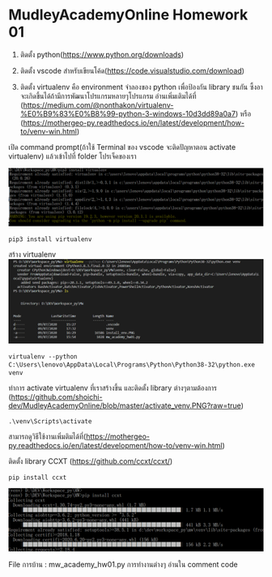 # MudleyAcademyOnline Homework 01

1. ติดตั้ง python(https://www.python.org/downloads)

2. ติดตั้ง vscode สำหรับเขียนโค้ด(https://code.visualstudio.com/download)

3. ติดตั้ง virtualenv คือ environment จำลองของ python เพื่อป้องกัน library ชนกัน ซึ้งอาจะเกิดขึ้นได้ถ้ามีการพัฒนาโปรแกรมหลายๆโปรแกรม อ่านเพิ่มเติมได้ที่ 
(https://medium.com/@nonthakon/virtualenv-%E0%B9%83%E0%B8%99-python-3-windows-10d3dd89a0a7)
หรือ (https://mothergeo-py.readthedocs.io/en/latest/development/how-to/venv-win.html)

เปิด command prompt(ถ้าใช้ Terminal ของ vscode จะติดปัญหาตอน activate virtualenv) แล้วเข้าไปที่ folder โปรเจ็คของเรา

![installenv](https://github.com/shoichi-dev/MudleyAcademyOnline/blob/master/install_env_by_cmd.PNG?raw=true)
```
pip3 install virtualenv

```
สร้าง virtualenv
![installenv](https://github.com/shoichi-dev/MudleyAcademyOnline/blob/master/create_env.PNG?raw=true)
```
virtualenv --python C:\Users\lenovo\AppData\Local\Programs\Python\Python38-32\python.exe venv
```

ทำการ activate virtualenv ที่เราสร้างขึ้น และติดตั้ง library ต่างๆตามต้องการ (https://github.com/shoichi-dev/MudleyAcademyOnline/blob/master/activate_venv.PNG?raw=true)
```
.\venv\Scripts\activate
```

สามารถดูวิธีใช้งานเพิ่มติมได้ที่(https://mothergeo-py.readthedocs.io/en/latest/development/how-to/venv-win.html)

ติดตั้ง library CCXT (https://github.com/ccxt/ccxt/)

```
pip install ccxt
```
![installccxt](https://github.com/shoichi-dev/MudleyAcademyOnline/blob/master/install_ccxt.PNG?raw=true)

File การบ้าน  : mw_academy_hw01.py
การทำงานต่างๆ อ่านใน comment code 


